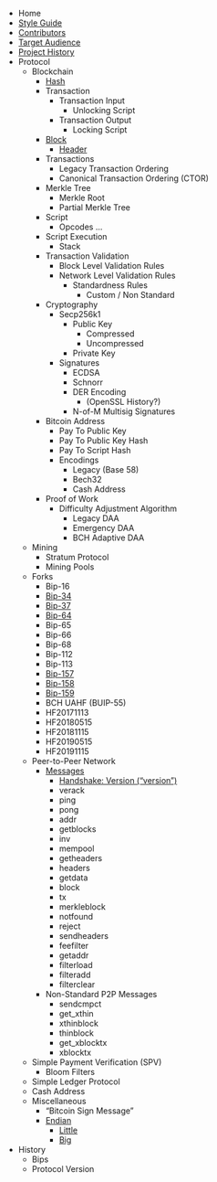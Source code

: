 -   Home
-   [Style Guide](/style-guide)
-   [Contributors](/contributors)
-   [Target Audience](/target-audience)
-   [Project History](/project-history)
-   Protocol
    -   Blockchain
	    -   [Hash](/protocol/blockchain/hash)
	    -   Transaction
		    -   Transaction Input
			    -   Unlocking Script
		    -   Transaction Output
			    -   Locking Script
	    -   [Block](/protocol/blockchain/block)
		    -   [Header](/protocol/blockchain/block/block-header)
	    -   Transactions
		    -   Legacy Transaction Ordering
		    -   Canonical Transaction Ordering (CTOR)
	    -   Merkle Tree
		    -   Merkle Root
		    -   Partial Merkle Tree
	    -   Script
		    -   Opcodes
			       ...
	    -   Script Execution
		    -   Stack
	    -   Transaction Validation
		    -   Block Level Validation Rules
		    -   Network Level Validation Rules
			    -   Standardness Rules
				    -   Custom / Non Standard
	    -   Cryptography
		    -   Secp256k1
			    -   Public Key
				    -   Compressed
				    -   Uncompressed
			    -   Private Key
		    -   Signatures
			    -   ECDSA
			    -   Schnorr
			    -   DER Encoding
				    -   (OpenSSL History?)
			    -   N-of-M Multisig Signatures
	    -   Bitcoin Address
		    -   Pay To Public Key
			-   Pay To Public Key Hash
		    -   Pay To Script Hash
		    -   Encodings
			    -   Legacy (Base 58)
			    -   Bech32
			    -   Cash Address
	    -   Proof of Work
		    -   Difficulty Adjustment Algorithm
			    -   Legacy DAA
			    -   Emergency DAA
			    -   BCH Adaptive DAA
	-   Mining
		-   Stratum Protocol
	    -   Mining Pools
	-   Forks
	    -   Bip-16
		-   [Bip-34](/protocol/forks/bip-0034)
		-   [Bip-37](/protocol/forks/bip-0037)
		-   [Bip-64](/protocol/forks/bip-0064)
		-   Bip-65
		-   Bip-66
		-   Bip-68
		-   Bip-112
		-   Bip-113
		-   [Bip-157](/protocol/forks/bip-0157)
		-   [Bip-158](/protocol/forks/bip-0158)
		-   [Bip-159](/protocol/forks/bip-0159)
		-   BCH UAHF (BUIP-55)
		-   HF20171113
		-   HF20180515
		-   HF20181115
		-   HF20190515
		-   HF20191115
	-   Peer-to-Peer Network
		-   [Messages](/protocol/network/messages)
			-   [Handshake: Version (“version”)](/protocol/network/messages/version)
			-   verack
			-   ping
			-   pong
			-   addr
			-   getblocks
			-   inv
			-   mempool
			-   getheaders
			-   headers
			-   getdata
			-   block
			-   tx
			-   merkleblock
			-   notfound
			-   reject
			-   sendheaders
			-   feefilter
			-   getaddr
			-   filterload
			-   filteradd
			-   filterclear
		-   Non-Standard P2P Messages
			-   sendcmpct
			-   get_xthin
			-   xthinblock
			-   thinblock
			-   get_xblocktx
			-   xblocktx
    -   Simple Payment Verification (SPV)
	    -   Bloom Filters
    -   Simple Ledger Protocol
    -   Cash Address
    -   Miscellaneous
	    - “Bitcoin Sign Message”
	    - [Endian](/protocol/misc/endian)
		    - [Little](/protocol/misc/endian/little)
		    - [Big](/protocol/misc/endian/big)
   -   History
	   - Bips
	   - Protocol Version